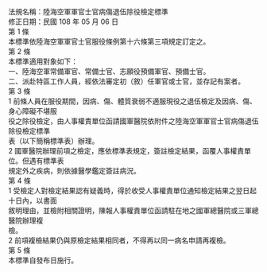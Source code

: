 法規名稱：陸海空軍軍官士官病傷退伍除役檢定標準  
修正日期：民國 108 年 05 月 06 日  
第 1 條  
本標準依陸海空軍軍官士官服役條例第十六條第三項規定訂定之。  
第 2 條  
本標準適用對象如下：  
一、陸海空軍常備軍官、常備士官、志願役預備軍官、預備士官。  
二、派赴特區工作人員，經依法審定初（敘）任軍官或士官，並存記有案者。  
第 3 條  
1 前條人員在服役期間，因病、傷、體質衰弱不適服現役之退伍檢定及因病、傷、身心障礙不堪服  
役之除役檢定，由人事權責單位函請國軍醫院依附件之陸海空軍軍官士官病傷退伍除役檢定標準  
表（以下簡稱標準表）辦理。  
2 國軍醫院辦理前項之檢定，應依標準表規定，簽註檢定結果，函覆人事權責單位。但遇有標準表  
規定外之疾病，則依據醫學鑑定簽註病況。  
第 4 條  
1 受檢定人對檢定結果認有疑義時，得於收受人事權責單位通知檢定結果之翌日起十日內，以書面  
敘明理由，並檢附相關證明，陳報人事權責單位函請駐在地之國軍總醫院或三軍總醫院辦理複  
檢。  
2 前項複檢結果仍與原檢定結果相同者，不得再以同一病名申請再複檢。  
第 5 條  
本標準自發布日施行。  


